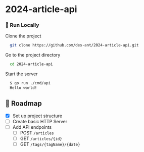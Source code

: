 # 2024-article-api

<!-- Run Locally -->
### :running: Run Locally

Clone the project

```bash
  git clone https://github.com/des-ant/2024-article-api.git
```

Go to the project directory

```bash
  cd 2024-article-api
```

Start the server

```bash
  $ go run ./cmd/api
  Hello world!
```


<!-- Roadmap -->
## :compass: Roadmap

* [x] Set up project structure
* [ ] Create basic HTTP Server
* [ ] Add API endpoints
  * [ ] POST `/articles`
  * [ ] GET `/articles/{id}`
  * [ ] GET `/tags/{tagName}/{date}`
